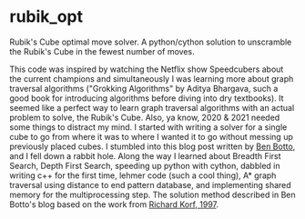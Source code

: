 # rubik_opt
Rubik's Cube optimal move solver. A python/cython solution to unscramble the Rubik's Cube in the fewest number of moves.

This code was inspired by watching the Netflix show Speedcubers about the current champions and simultaneously I was learning more about graph traversal algorithms ("Grokking Algorithms" by Aditya Bhargava, such a good book for introducing algorithms before diving into dry textbooks). It seemed like a perfect way to learn graph traversal algorithms with an actual problem to solve, the Rubik's Cube. Also, ya know, 2020 & 2021 needed some things to distract my mind. I started with writing a solver for a single cube to go from where it was to where I wanted it to go without messing up previously placed cubes. I stumbled into this blog post written by [Ben Botto](https://medium.com/@benjamin.botto/implementing-an-optimal-rubiks-cube-solver-using-korf-s-algorithm-bf750b332cf9 "Optimal Rubik's Cube Solving"), and I fell down a rabbit hole. Along the way I learned about Breadth First Search, Depth First Search, speeding up python with cython, dabbled in writing c++ for the first time, lehmer code (such a cool thing), A* graph traversal using distance to end pattern database, and implementing shared memory for the multiprocessing step. The solution method described in Ben Botto's blog based on the work from [Richard Korf, 1997](https://www.cs.princeton.edu/courses/archive/fall06/cos402/papers/korfrubik.pdf).


